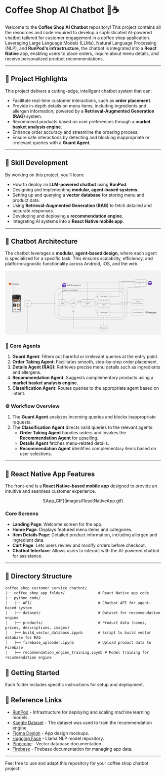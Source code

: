 # Coffee Shop AI Chatbot 🚀☕️

Welcome to the **Coffee Shop AI Chatbot** repository! This project contains all the resources and code required to develop a sophisticated AI-powered chatbot tailored for customer engagement in a coffee shop application. Leveraging Large Language Models (LLMs), Natural Language Processing (NLP), and **RunPod's infrastructure**, the chatbot is integrated into a **React Native** app, enabling users to place orders, inquire about menu details, and receive personalized product recommendations.

---

## 🎯 **Project Highlights**
This project delivers a cutting-edge, intelligent chatbot system that can:
- Facilitate real-time customer interactions, such as **order placement**.
- Provide in-depth details on menu items, including ingredients and allergen information, powered by a **Retrieval-Augmented Generation (RAG)** system.
- Recommend products based on user preferences through a **market basket analysis engine**.
- Enhance order accuracy and streamline the ordering process.
- Ensure safe interactions by detecting and blocking inappropriate or irrelevant queries with a **Guard Agent**.

---

## 🔧 **Skill Development**
By working on this project, you’ll learn:
- How to deploy an **LLM-powered chatbot** using **RunPod**.
- Designing and implementing **modular, agent-based systems**.
- Setting up and querying a **vector database** for storing menu and product data.
- Using **Retrieval-Augmented Generation (RAG)** to fetch detailed and accurate responses.
- Developing and deploying a **recommendation engine**.
- Integrating AI systems into a **React Native mobile app**.

---

## 🧠 **Chatbot Architecture**
The chatbot leverages a **modular, agent-based design**, where each agent is specialized for a specific task. This ensures scalability, efficiency, and platform-agnostic functionality across Android, iOS, and the web.

![Architecture Image](images/chatbot_agent_architecture.jpg)

### 🤖 **Core Agents**
1. **Guard Agent**: Filters out harmful or irrelevant queries at the entry point.
2. **Order Taking Agent**: Facilitates smooth, step-by-step order placement.
3. **Details Agent (RAG)**: Retrieves precise menu details such as ingredients and allergens.
4. **Recommendation Agent**: Suggests complementary products using a **market basket analysis engine**.
5. **Classification Agent**: Routes queries to the appropriate agent based on intent.

### ⚙️ **Workflow Overview**
1. The **Guard Agent** analyzes incoming queries and blocks inappropriate requests.
2. The **Classification Agent** directs valid queries to the relevant agents:
   - **Order Taking Agent** handles orders and invokes the **Recommendation Agent** for upselling.
   - **Details Agent** fetches menu-related details.
   - **Recommendation Agent** identifies complementary items based on user selections.

---

## 📱 **React Native App Features**
The front-end is a **React Native-based mobile app** designed to provide an intuitive and seamless customer experience. 
<p align="center">
![App_GIF](images/ReactNativeApp.gif)
</p>

### Core Screens
- **Landing Page**: Welcome screen for the app.
- **Home Page**: Displays featured menu items and categories.
- **Item Details Page**: Detailed product information, including allergen and ingredient data.
- **Cart Page**: Lets users review and modify orders before checkout.
- **Chatbot Interface**: Allows users to interact with the AI-powered chatbot for assistance.

---

## 📂 **Directory Structure**
```plaintext
coffee_shop_customer_service_chatbot/
├── coffee_shop_app_folder/               # React Native app code
├── python_code/
│   ├── API/                              # Chatbot API for agent-based system
│   ├── dataset/                          # Dataset for recommendation engine
│   ├── products/                         # Product data (names, prices, descriptions, images)
│   ├── build_vector_database.ipynb       # Script to build vector database for RAG
│   ├── firebase_uploader.ipynb           # Upload product data to Firebase
│   ├── recommendation_engine_training.ipynb # Model training for recommendation engine
```

## 🚀 Getting Started
Each folder includes specific instructions for setup and deployment.

## 🔗 Reference Links
- [RunPod](https://runpod.io) - Infrastructure for deploying and scaling machine learning models.
- [Kaggle Dataset](https://kaggle.com) - The dataset was used to train the recommendation engine.
- [Figma Design](https://figma.com) - App design mockups.
- [Hugging Face](https://huggingface.co) - Llama NLP model repository.
- [Pinecone](https://www.pinecone.io) - Vector database documentation.
- [Firebase](https://firebase.google.com) - Firebase documentation for managing app data.

---

Feel free to use and adapt this repository for your coffee shop chatbot project!

